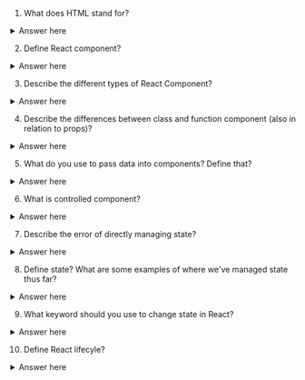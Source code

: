 1. What does HTML stand for?

<details>
  <summary>Answer here</summary>
  Hypertext Markup Language
</details>

2. Define React component?

<details>
  <summary>Answer here</summary>
  A chunk of a website that can be reused - includes JS, CSS, HTML
</details>

3. Describe the different types of React Component?

<details>
  <summary>Answer here</summary>
  1. Function component:  a function that returns a single React Element.
  2. Class component: A JavaScript class that extends React.Component; must have a render method. 
</details>

4. Describe the differences between class and function component (also in relation to props)?

<details>
  <summary>Answer here</summary>
  1. Function component:  stateless; use destructuring to access props.
  2. Class component: saves state; must use this.props.object after using the super keyword; must have a render method. 
</details>

5. What do you use to pass data into components? Define that?

<details>
  <summary>Answer here</summary>
    Props: an object passed from parent to child. 
</details>

6. What is controlled component?

<details>
  <summary>Answer here</summary>
  Controlled component: manages its own state. Form can be constructed as a controlled component. 
</details>

7. Describe the error of directly managing state? 

<details>
  <summary>Answer here</summary>
  this.state = something 
</details>

8. Define state? What are some examples of where we've managed state thus far?

<details>
  <summary>Answer here</summary>
  State is the data structure, and view reflects it within the DOM. Login/Logout would change the state of multiple elements.
</details>

9. What keyword should you use to change state in React? 

<details>
  <summary>Answer here</summary>
  this.setState({ data : newData })
</details>

10. Define React lifecyle?

<details>
  <summary>Answer here</summary>
  The life of a React component, from birth (pre-mounting) and death (unmounting).
  Through lifecycle methods, we can then control what happens when each tiny section of your UI renders, updates, thinks about re-rendering, and then disappears entirely.
</details>